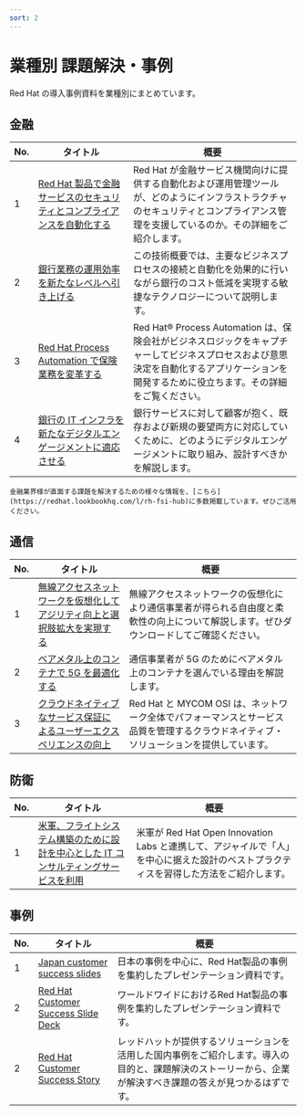 ```yaml
---
sort: 2
---
```


# 業種別 課題解決・事例

Red Hat の導入事例資料を業種別にまとめています。

## 金融

| No.          | タイトル          | 概要 |
| --------------- | -------------- | ---- |
|1|[Red Hat 製品で金融サービスのセキュリティとコンプライアンスを自動化する](https://redhat-partner.highspot.com/items/5f6a4b63998ae46a2cc61649?lfrm=srp.9)|Red Hat が金融サービス機関向けに提供する自動化および運用管理ツールが、どのようにインフラストラクチャのセキュリティとコンプライアンス管理を支援しているのか。その詳細をご紹介します。|
|2|[銀行業務の運用効率を新たなレベルへ引き上げる](https://redhat-partner.highspot.com/items/5d8102e9429d7b2c5065e117?lfrm=srp.11)|この技術概要では、主要なビジネスプロセスの接続と自動化を効果的に行いながら銀行のコスト低減を実現する敏捷なテクノロジーについて説明します。|
|3|[Red Hat Process Automation で保険業務を変革する](https://redhat-partner.highspot.com/items/5e418d3e429d7b1d77235380?lfrm=srp.17)|Red Hat® Process Automation は、保険会社がビジネスロジックをキャプチャーしてビジネスプロセスおよび意思決定を自動化するアプリケーションを開発するために役立ちます。その詳細をご覧ください。|
|4|[銀行の IT インフラを新たなデジタルエンゲージメントに適応させる](https://redhat-partner.highspot.com/items/5d8cf5b5429d7b4358373d54?lfrm=srp.41)|銀行サービスに対して顧客が抱く、既存および新規の要望両方に対応していくために、どのようにデジタルエンゲージメントに取り組み、設計すべきかを解説します。|

```note
金融業界様が直面する課題を解決するための様々な情報を、[こちら](https://redhat.lookbookhq.com/l/rh-fsi-hub)に多数掲載しています。ぜひご活用ください。
```

## 通信

| No.          | タイトル          | 概要 |
| --------------- | -------------- | ---- |
|1|[無線アクセスネットワークを仮想化してアジリティ向上と選択肢拡大を実現する](https://redhat-partner.highspot.com/items/60351cb960e9cc5a23a218cd?lfrm=srp.48#1)|無線アクセスネットワークの仮想化により通信事業者が得られる自由度と柔軟性の向上について解説します。ぜひダウンロードしてご確認ください。|
|2|[ベアメタル上のコンテナで 5G を最適化する](https://redhat-partner.highspot.com/items/60302ed6659e931d719b7dc1?lfrm=srp.9#1)|通信事業者が 5G のためにベアメタル上のコンテナを選んでいる理由を解説します。|
|3|[クラウドネイティブなサービス保証によるユーザーエクスペリエンスの向上](https://redhat-partner.highspot.com/items/601c0d5d60e9cc4d60aa892e?lfrm=srp.50#1)|Red Hat と MYCOM OSI は、ネットワーク全体でパフォーマンスとサービス品質を管理するクラウドネイティブ・ソリューションを提供しています。|

## 防衛

| No.          | タイトル          | 概要 |
| --------------- | -------------- | ---- |
|1|[米軍、フライトシステム構築のために設計を中心とした IT コンサルティングサービスを利用](https://redhat-partner.highspot.com/items/602d5750998ae44476dd5a90?lfrm=srp.44)|米軍が Red Hat Open Innovation Labs と連携して、アジャイルで「人」を中心に据えた設計のベストプラクティスを習得した方法をご紹介します。|

## 事例

| No.          | タイトル          | 概要 |
| --------------- | -------------- | ---- |
|1|[Japan customer success slides](https://redhat-partner.highspot.com/items/62c5b2b382df859a72da9f9e?lfrm=srp.0)|日本の事例を中心に、Red Hat製品の事例を集約したプレゼンテーション資料です。|
|2|[Red Hat Customer Success Slide Deck](https://redhat-partner.highspot.com/items/6215778d4446c96ef769c2ad?lfrm=srp.0)|ワールドワイドにおけるRed Hat製品の事例を集約したプレゼンテーション資料です。|
|2|[Red Hat Customer Success Story](https://www.redhat.com/ja/explore/customer-success-story)|レッドハットが提供するソリューションを活用した国内事例をご紹介します。導入の目的と、課題解決のストーリーから、企業が解決すべき課題の答えが見つかるはずです。|
